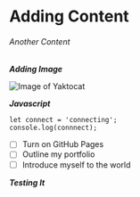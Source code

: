 # Adding Content
###### Another Content

***Adding Image***

![Image of Yaktocat](https://octodex.github.com/images/yaktocat.png)

***Javascript***
```
let connect = 'connecting';
console.log(connnect);
```

- [ ] Turn on GitHub Pages
- [ ] Outline my portfolio
- [ ] Introduce myself to the world

***Testing It***
